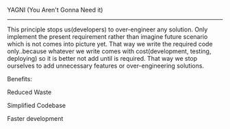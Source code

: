 YAGNI (You Aren't Gonna Need it)

---

This principle stops us(developers) to over-engineer any solution. Only implement the present requirement rather than imagine future scenario which is not comes into picture yet. That way we write the required code only..because whatever we write comes with cost(development, testing, deploying) so it is better not add until is required. That way we stop ourselves to add unnecessary features or over-engineering solutions. 

Benefits:

Reduced Waste

Simplified Codebase

Faster development
